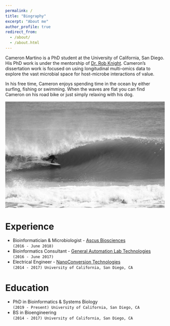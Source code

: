 ```yaml
---
permalink: /
title: "Biography"
excerpt: "About me"
author_profile: true
redirect_from: 
  - /about/
  - /about.html
---
```


Cameron Martino is a PhD student at the University of California, San Diego. His PhD work is under the mentorship of [Dr. Rob Knight](https://knightlab.ucsd.edu/). Cameron’s dissertation work is focused on using longitudinal multi-omics data to explore the vast microbial space for host-microbe interactions of value.

In his free time, Cameron enjoys spending time in the ocean by either surfing, fishing or swimming. When the waves are flat you can find Cameron on his road bike or just simply relaxing with his dog. 

![surfing](/images/surfing.png)

Experience
======
* Bioinformatician & Microbiologist - [Ascus Biosciences](https://ascusbiosciences.com/) <br /> `(2016 - June 2018)`
* Bioinformatics Consultant - [General Automation Lab Technologies](https://www.galt-inc.com/)  <br /> `(2016 - June 2017)`
* Electrical Engineer - [NanoConversion Technologies](https://www.crunchbase.com/organization/nanoconversion-technologies#section-overview)  <br /> `(2014 - 2017) University of California, San Diego, CA`

Education
======
* PhD in Bioinformatics & Systems Biology  <br /> `(2019 - Present) University of California, San Diego, CA`
* BS in Bioengineering  <br /> `(2014 - 2017) University of California, San Diego, CA`
